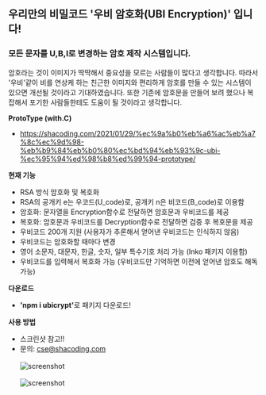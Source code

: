 ## 우리만의 비밀코드 '우비 암호화(UBI Encryption)' 입니다!

### 모든 문자를 U,B,I로 변경하는 암호 제작 시스템입니다.

암호라는 것이 이미지가 딱딱해서 중요성을 모르는 사람들이 많다고 생각합니다.
따라서 '우비'같이 비를 연상케 하는 친근한 이미지와 편리하게 암호를 만들 수 있는 시스템이 있으면 개선될 것이라고 기대하였습니다.
또한 기존에 암호문을 만들어 보려 했으나 복잡해서 포기한 사람들한테도 도움이 될 것이라고 생각합니다. 

<strong>ProtoType (with.C)</strong>
- https://shacoding.com/2021/01/29/%ec%9a%b0%eb%a6%ac%eb%a7%8c%ec%9d%98-%eb%b9%84%eb%b0%80%ec%bd%94%eb%93%9c-ubi-%ec%95%94%ed%98%b8%ed%99%94-prototype/

<strong>현재 기능</strong>
- RSA 방식 암호화 및 복호화 
- RSA의 공개키 e는 우코드(U_code)로, 공개키 n은 비코드(B_code)로 이용함
- 암호화: 문자열을 Encryption함수로 전달하면 암호문과 우비코드를 제공
- 복호화: 암호문과 우비코드를 Decryption함수로 전달하면 검증 후 복호문을 제공 
- 우비코드 200개 지원 (사용자가 추론해서 얻어낸 우비코드는 인식하지 않음)
- 우비코드는 암호화할 때마다 변경 
- 영어 소문자, 대문자, 한글, 숫자, 일부 특수기호 처리 가능 (Inko 패키지 이용함)
- 우비코드를 입력해서 복호화 가능 (우비코드만 기억하면 이전에 얻어낸 암호도 해독 가능)

<strong>다운로드</strong>
- <strong>'npm i ubicrypt'</strong>로 패키지 다운로드!

<strong>사용 방법</strong>
- 스크린샷 참고!!
- 문의: cse@shacoding.com<br><br>
![screenshot](https://shacoding.com/image_directory/ubi_test.PNG)<br><br>
![screenshot](https://shacoding.com/image_directory/ubi_test_output.PNG)
